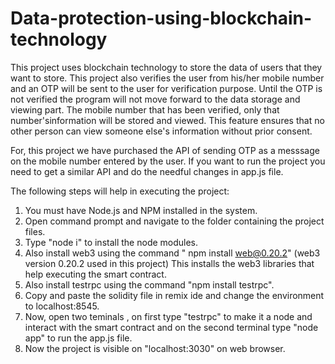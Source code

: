# Data-protection-using-blockchain-technology

This project uses blockchain technology to store the data of users that they want to store. This project also verifies the user from his/her mobile number and an OTP will be sent to the user for verification purpose. Until the OTP is not verified the program will not move forward to the data storage and viewing part. The mobile number that has been verified, only that number'sinformation will be stored and viewed. This feature ensures that no other person can view someone else's information without prior consent.

For, this project we have purchased the API of sending OTP as a messsage on the mobile number entered by the user. If you want to run the project you need to get a similar API and do the needful changes in app.js file.

The following steps will help in executing the project:

1. You must have Node.js and NPM installed in the system.
2. Open command prompt and navigate to the folder containing the project files.
3. Type "node i" to install the node modules.
4. Also install web3 using the command " npm install web@0.20.2" (web3 version 0.20.2 used in this project)
   This installs the web3 libraries that help executing the smart contract.
5. Also install testrpc using the command "npm install testrpc".
6. Copy and paste the solidity file in remix ide and change the environment to localhost:8545.
7. Now, open two teminals , on first type "testrpc" to make it a node and interact with the smart contract and on the second terminal type    "node app" to run the app.js file.
8. Now the project is visible on "localhost:3030" on web browser. 
